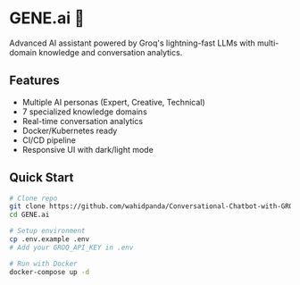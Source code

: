 # GENE.ai 🚀



Advanced AI assistant powered by Groq's lightning-fast LLMs with multi-domain knowledge and conversation analytics.

## Features

- Multiple AI personas (Expert, Creative, Technical)
- 7 specialized knowledge domains
- Real-time conversation analytics
- Docker/Kubernetes ready
- CI/CD pipeline
- Responsive UI with dark/light mode

## Quick Start

```bash
# Clone repo
git clone https://github.com/wahidpanda/Conversational-Chatbot-with-GROQ-with-Multi-Domain-Expertise-
cd GENE.ai

# Setup environment
cp .env.example .env
# Add your GROQ_API_KEY in .env

# Run with Docker
docker-compose up -d